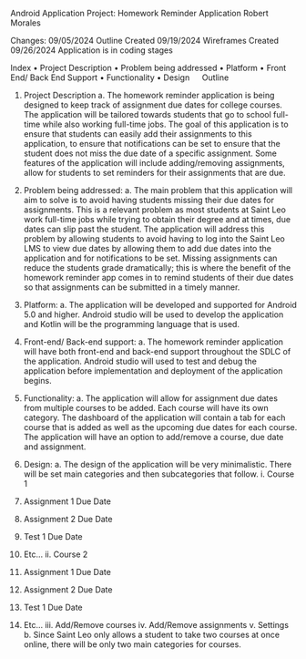Android Application Project:
Homework Reminder Application
Robert Morales

Changes:
09/05/2024 Outline Created
09/19/2024 Wireframes Created
09/26/2024 Application is in coding stages

Index
•	Project Description
•	Problem being addressed
•	Platform
•	Front End/ Back End Support
•	Functionality
•	Design
 
Outline
1.	Project Description
a.	The homework reminder application is being designed to keep track of assignment due dates for college courses. The application will be tailored towards students that go to school full-time while also working full-time jobs. The goal of this application is to ensure that students can easily add their assignments to this application, to ensure that notifications can be set to ensure that the student does not miss the due date of a specific assignment. Some features of the application will include adding/removing assignments, allow for students to set reminders for their assignments that are due. 

2.	Problem being addressed:
a.	The main problem that this application will aim to solve is to avoid having students missing their due dates for assignments. This is a relevant problem as most students at Saint Leo work full-time jobs while trying to obtain their degree and at times, due dates can slip past the student. The application will address this problem by allowing students to avoid having to log into the Saint Leo LMS to view due dates by allowing them to add due dates into the application and for notifications to be set. Missing assignments can reduce the students grade dramatically; this is where the benefit of the homework reminder app comes in to remind students of their due dates so that assignments can be submitted in a timely manner.

3.	Platform:
a.	The application will be developed and supported for Android 5.0 and higher. Android studio will be used to develop the application and Kotlin will be the programming language that is used. 

4.	Front-end/ Back-end support:
a.	The homework reminder application will have both front-end and back-end support throughout the SDLC of the application. Android studio will used to test and debug the application before implementation and deployment of the application begins.

5.	Functionality:
a.	The application will allow for assignment due dates from multiple courses to be added. Each course will have its own category. The dashboard of the application will contain a tab for each course that is added as well as the upcoming due dates for each course. The application will have an option to add/remove a course, due date and assignment.

6.	Design: 
a.	The design of the application will be very minimalistic. There will be set main categories and then subcategories that follow.
i.	Course 1
1.	Assignment 1 Due Date
2.	Assignment 2 Due Date
3.	Test 1 Due Date
4.	Etc…
ii.	Course 2
1.	Assignment 1 Due Date
2.	Assignment 2 Due Date
3.	Test 1 Due Date
4.	Etc…
iii.	Add/Remove courses
iv.	Add/Remove assignments
v.	Settings
b.	Since Saint Leo only allows a student to take two courses at once online, there will be only two main categories for courses.
